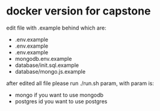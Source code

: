 # docker version for capstone  
edit file with .example behind which are:
- .env.example
- .env.example
- .env.example
- mongodb.env.example
- database/init.sql.example
- database/mongo.js.example

after edited all file please run ./run.sh param, with param is:
- mongo if you want to use mongodb
- postgres id you want to use postgres
